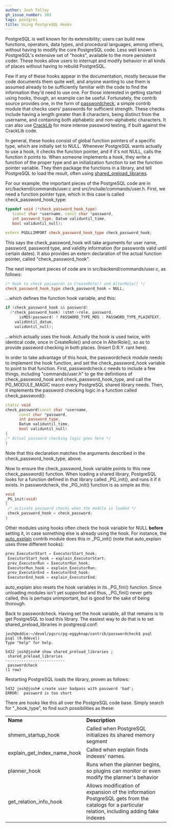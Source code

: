 ```yaml
---
author: Josh Tolley
gh_issue_number: 303
tags: postgres
title: Using PostgreSQL Hooks
---
```


PostgreSQL is well known for its extensibility; users can build new functions, operators, data types, and procedural languages, among others, without having to modify the core PostgreSQL code. Less well known is PostgreSQL's extensive set of "hooks", available to the more persistent coder. These hooks allow users to interrupt and modify behavior in all kinds of places without having to rebuild PostgreSQL.

Few if any of these hooks appear in the documentation, mostly because the code documents them quite well, and anyone wanting to use them is assumed already to be sufficiently familiar with the code to find the information they'd need to use one. For those interested in getting started using hooks, though, an example can be useful. Fortunately, the contrib source provides one, in the form of [passwordcheck](http://www.postgresql.org/docs/9.0/static/passwordcheck.html), a simple contrib module that checks users' passwords for sufficient strength. These checks include having a length greater than 8 characters, being distinct from the username, and containing both alphabetic and non-alphabetic characters. It can also use [CrackLib](http://sourceforge.net/projects/cracklib/) for more intense password testing, if built against the CrackLib code.

In general, these hooks consist of global function pointers of a specific type, which are initially set to NULL. Whenever PostgreSQL wants actually to use a hook, it checks the function pointer, and if it's not NULL, calls the function it points to. When someone implements a hook, they write a function of the proper type and an initialization function to set the function pointer variable. They then package the functions in a library, and tell PostgreSQL to load the result, often using [shared_preload_libraries](http://www.postgresql.org/docs/9.0/static/runtime-config-resource.html#GUC-SHARED-PRELOAD-LIBRARIES).

For our example, the important pieces of the PostgreSQL code are in src/backend/commands/user.c and src/include/commands/user.h. First, we need a function pointer type, which in this case is called check_password_hook_type:

```cpp
typedef void (*check_password_hook_type)
   (const char *username, const char *password,
   int password_type, Datum validuntil_time,
   bool validuntil_null);

extern PGDLLIMPORT check_password_hook_type check_password_hook;
```

This says the check_password_hook will take arguments for user name, password, password type, and validity information (for passwords valid until certain dates). It also provides an extern declaration of the actual function pointer, called "check_password_hook".

The next important pieces of code are in src/backend/commands/user.c, as follows:

```cpp
/* Hook to check passwords in CreateRole() and AlterRole() */
check_password_hook_type check_password_hook = NULL;
```

...which defines the function hook variable, and this:

```cpp
if (check_password_hook && password)
  (*check_password_hook) (stmt->role, password,
      isMD5(password) ? PASSWORD_TYPE_MD5 : PASSWORD_TYPE_PLAINTEXT,
    validUntil_datum,
    validUntil_null);
```

...which actually uses the hook. Actually the hook is used twice, with identical code, once in CreateRole() and once in AlterRole(), so as to provide password checking in both places. (Insert D.R.Y. rant here).

In order to take advantage of this hook, the passwordcheck module needs to implement the hook function, and set the check_password_hook variable to point to that function. First, passwordcheck.c needs to include a few things, including "commands/user.h" to ge the definitions of check_password_hook and check_password_hook_type, and call the PG_MODULE_MAGIC macro every PostgreSQL shared library needs. Then, it implements the password checking logic in a function called check_password():

```cpp
static void
check_password(const char *username,
      const char *password,
      int password_type,
      Datum validuntil_time,
      bool validuntil_null)
{
/* Actual password checking logic goes here */
}
```

Note that this declaration matches the arguments described in the check_password_hook_type, above.

Now to ensure the check_password_hook variable points to this new check_password() function. When loading a shared library, PostgreSQL looks for a function defined in that library called _PG_init(), and runs it if it exists. In passwordcheck, the _PG_init() function is as simple as this:

```cpp
void
_PG_init(void)
{
 /* activate password checks when the module is loaded */
 check_password_hook = check_password;
}
```

Other modules using hooks often check the hook variable for NULL **before** setting it, in case something else is already using the hook. For instance, the [auto_explain](http://www.postgresql.org/docs/9.0/static/auto-explain.html) contrib module does this in _PG_init() (note that auto_explain uses three different hooks):

```cpp
prev_ExecutorStart = ExecutorStart_hook;
 ExecutorStart_hook = explain_ExecutorStart;
 prev_ExecutorRun = ExecutorRun_hook;
 ExecutorRun_hook = explain_ExecutorRun;
 prev_ExecutorEnd = ExecutorEnd_hook;
 ExecutorEnd_hook = explain_ExecutorEnd;
```

auto_explain also resets the hook variables in its _PG_fini() function. Since unloading modules isn't yet supported and thus, _PG_fini() never gets called, this is perhaps unimportant, but is good for the sake of being thorough.

Back to passwordcheck. Having set the hook variable, all that remains is to get PostgreSQL to load this library. The easiest way to do that is to set shared_preload_libraries in postgresql.conf:

```nohighlight
josh@eddie:~/devel/pgsrc/pg-eggyknap/contrib/passwordcheck$ psql
psql (9.0devel)
Type "help" for help.

5432 josh@josh# show shared_preload_libraries ;
 shared_preload_libraries
--------------------------
 passwordcheck
(1 row)
```

Restarting PostgreSQL loads the library, proven as follows:

```nohighlight
5432 josh@josh# create user badpass with password 'bad';
ERROR:  password is too short
```

There are hooks like this all over the PostgreSQL code base. Simply search for "_hook_type", to find such possibilities as these:

<table><tbody><tr><td><b>Name</b></td><td><b>Description</b></td></tr>
<tr><td>shmem_startup_hook</td><td>Called when PostgreSQL initializes its shared memory segment</td></tr>
<tr><td>explain_get_index_name_hook</td><td>Called when explain finds indexes' names.</td></tr>
<tr><td>planner_hook</td><td>Runs when the planner begins, so plugins can monitor or even modify the planner's behavior</td></tr>
<tr><td>get_relation_info_hook</td><td>Allows modification of expansion of the information PostgreSQL gets from the catalogs for a particular relation, including adding fake indexes</td></tr>
</tbody></table>
